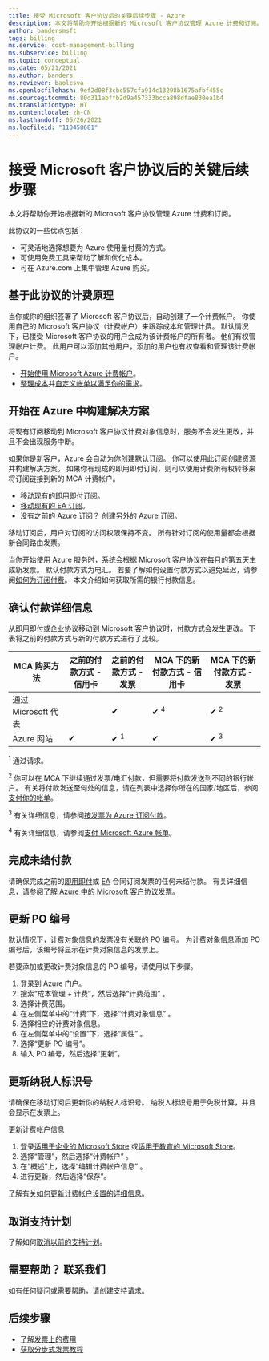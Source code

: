 ```yaml
---
title: 接受 Microsoft 客户协议后的关键后续步骤 - Azure
description: 本文将帮助你开始根据新的 Microsoft 客户协议管理 Azure 计费和订阅。
author: bandersmsft
tags: billing
ms.service: cost-management-billing
ms.subservice: billing
ms.topic: conceptual
ms.date: 05/21/2021
ms.author: banders
ms.reviewer: baolcsva
ms.openlocfilehash: 9ef2d08f3cbc557cfa914c13298b1675afbf455c
ms.sourcegitcommit: 80d311abffb2d9a457333bcca898dfae830ea1b4
ms.translationtype: HT
ms.contentlocale: zh-CN
ms.lasthandoff: 05/26/2021
ms.locfileid: "110458681"
---
```

# <a name="key-next-steps-after-accepting-your-microsoft-customer-agreement"></a>接受 Microsoft 客户协议后的关键后续步骤

本文将帮助你开始根据新的 Microsoft 客户协议管理 Azure 计费和订阅。

此协议的一些优点包括：

- 可灵活地选择想要为 Azure 使用量付费的方式。
- 可使用免费工具来帮助了解和优化成本。
- 可在 Azure.com 上集中管理 Azure 购买。

## <a name="how-billing-works-under-the-agreement"></a>基于此协议的计费原理

当你或你的组织签署了 Microsoft 客户协议后，自动创建了一个计费帐户。 你使用自己的 Microsoft 客户协议（计费帐户）来跟踪成本和管理计费。 默认情况下，已接受 Microsoft 客户协议的用户会成为该计费帐户的所有者。 他们有权管理帐户计费。 此用户可以添加其他用户，添加的用户也有权查看和管理该计费帐户。

- [开始使用 Microsoft Azure 计费帐户](../understand/mca-overview.md)。
- [整理成本](https://www.youtube.com/watch?v=7RxTfShGHwU)并[自定义帐单以满足你的需求](../manage/mca-section-invoice.md)。

## <a name="start-building-your-solutions-in-azure"></a>开始在 Azure 中构建解决方案

将现有订阅移动到 Microsoft 客户协议计费对象信息时，服务不会发生更改，并且不会出现服务中断。

如果你是新客户，Azure 会自动为你创建默认订阅。 你可以使用此订阅创建资源并构建解决方案。 如果你有现成的即用即付订阅，则可以使用计费所有权转移来将订阅链接到新的 MCA 计费帐户。

- [移动现有的即用即付订阅](../manage/mca-request-billing-ownership.md)。
- [移动现有的 EA 订阅](../manage/mca-setup-account.md)。
- 没有之前的 Azure 订阅？ [创建另外的 Azure 订阅](../manage/create-subscription.md)。

移动订阅后，用户对订阅的访问权限保持不变。 所有针对订阅的使用量都会根据新合同路由发票。

当你开始使用 Azure 服务时，系统会根据 Microsoft 客户协议在每月的第五天生成新发票。 默认付款方式为电汇。 若要了解如何设置付款方式以避免延迟，请参阅[如何为订阅付费](../understand/pay-bill.md#wire-bank-details)。 本文介绍如何获取所需的银行付款信息。

## <a name="confirm-payment-details"></a>确认付款详细信息

从即用即付或企业协议移动到 Microsoft 客户协议时，付款方式会发生更改。 下表将之前的付款方式与新的付款方式进行了比较。

| MCA 购买方法 | 之前的付款方式 - 信用卡 | 之前的付款方式 - 发票 | MCA 下的新付款方式 - 信用卡 | MCA 下的新付款方式 - 发票 |
| --- | --- | --- |--- |--- |
| 通过 Microsoft 代表 |  | ✔  |  ✔ <sup>4</sup> | ✔ <sup>2</sup> |
| Azure 网站 | ✔ | ✔ <sup>1</sup> | ✔ | ✔ <sup>3</sup> |

<sup>1</sup> 通过请求。

<sup>2</sup> 你可以在 MCA 下继续通过发票/电汇付款，但需要将付款发送到不同的银行帐户。 有关将付款发送至何处的信息，请在列表中选择你所在的国家/地区后，参阅[支付你的帐单](../understand/pay-bill.md#wire-bank-details)。

<sup>3</sup> 有关详细信息，请参阅[按发票为 Azure 订阅付款](../manage/pay-by-invoice.md)。

<sup>4</sup> 有关详细信息，请参阅[支付 Microsoft Azure 帐单](../understand/pay-bill.md#pay-now-in-the-azure-portal)。

## <a name="complete-outstanding-payments"></a>完成未结付款

请确保完成之前的[即用即付](../understand/download-azure-invoice.md)或 [EA](../manage/ea-portal-enrollment-invoices.md) 合同订阅发票的任何未结付款。 有关详细信息，请参阅[了解 Azure 中的 Microsoft 客户协议发票](../understand/mca-understand-your-invoice.md#billing-period)。

## <a name="update-a-po-number"></a>更新 PO 编号

默认情况下，计费对象信息的发票没有关联的 PO 编号。 为计费对象信息添加 PO 编号后，该编号将显示在计费对象信息的发票上。

若要添加或更改计费对象信息的 PO 编号，请使用以下步骤。

1.  登录到 Azure 门户。
1.  搜索“成本管理 + 计费”，然后选择“计费范围” 。
1.  选择计费范围。
1.  在左侧菜单中的“计费”下，选择“计费对象信息” 。
1.  选择相应的计费对象信息。
1.  在左侧菜单中的“设置”下，选择“属性” 。
1.  选择“更新 PO 编号”。
1.  输入 PO 编号，然后选择“更新”。


## <a name="update-your-tax-id"></a>更新纳税人标识号

请确保在移动订阅后更新你的纳税人标识号。 纳税人标识号用于免税计算，并且会显示在发票上。

更新计费帐户信息

1. 登录[适用于企业的 Microsoft Store](https://businessstore.microsoft.com/) 或[适用于教育的 Microsoft Store](https://educationstore.microsoft.com/)。
1. 选择“管理”，然后选择“计费帐户” 。
1. 在“概述”上，选择“编辑计费帐户信息” 。
1. 进行更新，然后选择“保存”。

[了解有关如何更新计费帐户设置的详细信息](/microsoft-store/update-microsoft-store-for-business-account-settings)。

## <a name="cancel-support-plan"></a>取消支持计划

了解如何[取消以前的支持计划](../manage/mca-request-billing-ownership.md?toc=/azure/cost-management-billing/microsoft-customer-agreement/toc.json#cancel-a-prior-support-plan)。

## <a name="need-help-contact-us"></a>需要帮助？ 联系我们

如有任何疑问或需要帮助，请[创建支持请求](https://go.microsoft.com/fwlink/?linkid=2083458)。

## <a name="next-steps"></a>后续步骤

- [了解发票上的费用](https://www.youtube.com/watch?v=e2LGZZ7GubA)
- [获取分步式发票教程](../understand/review-customer-agreement-bill.md)